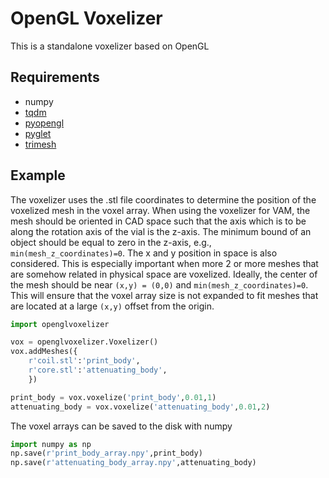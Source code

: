 # OpenGL Voxelizer

This is a standalone voxelizer based on OpenGL

## Requirements
- numpy
- [tqdm](https://anaconda.org/conda-forge/tqdm)
- [pyopengl](https://anaconda.org/anaconda/pyopengl)
- [pyglet](https://anaconda.org/conda-forge/pyglet)
- [trimesh](https://anaconda.org/conda-forge/trimesh)


## Example

The voxelizer uses the .stl file coordinates to determine the position of the voxelized mesh in the voxel array. When using the voxelizer for VAM, the mesh should be oriented in CAD space such that the axis which is to be along the rotation axis of the vial is the z-axis.
The minimum bound of an object should be equal to zero in the z-axis, e.g., `min(mesh_z_coordinates)=0`. 
The x and y position in space is also considered. This is especially important when more 2 or more meshes that are somehow related in physical space are voxelized. 
Ideally, the center of the mesh should be near `(x,y) = (0,0)` and `min(mesh_z_coordinates)=0`. This will ensure that the voxel array size is not expanded to fit meshes that are located at a large `(x,y)` offset from the origin.
``` python
import openglvoxelizer

vox = openglvoxelizer.Voxelizer()
vox.addMeshes({
    r'coil.stl':'print_body',
    r'core.stl':'attenuating_body',
    })

print_body = vox.voxelize('print_body',0.01,1)
attenuating_body = vox.voxelize('attenuating_body',0.01,2)
```

The voxel arrays can be saved to the disk with numpy
``` python
import numpy as np
np.save(r'print_body_array.npy',print_body)
np.save(r'attenuating_body_array.npy',attenuating_body)
```
